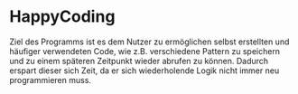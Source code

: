 HappyCoding
============

Ziel des Programms ist es dem Nutzer zu ermöglichen selbst erstellten und häufiger verwendeten Code, wie z.B. verschiedene Pattern zu speichern und zu einem späteren Zeitpunkt wieder abrufen zu können. Dadurch erspart dieser sich Zeit, da er sich wiederholende Logik nicht immer neu programmieren muss.

